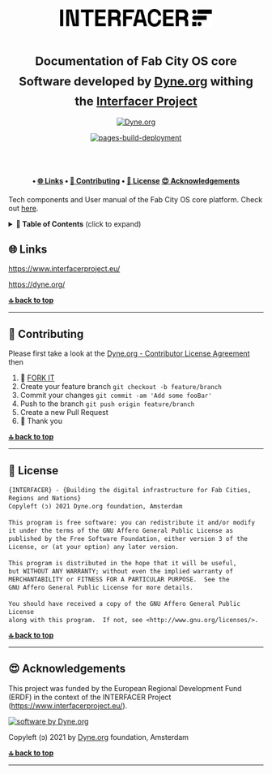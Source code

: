 <p align="center">
  <a href="https://www.interfacerproject.eu/">
    <img alt="Interfacer project" src="https://raw.githubusercontent.com/dyne/interfacer-docs/main/docs/_media/general/interfacer-logo.png" width="300" />
  </a>
</p>


<h1 align="center">
 <!-- <a href="https://interfacerproject.github.io/interfacer-docs/#/">Interfacer documentation</a></br> -->
  <sub>Documentation of Fab City OS core
  Software developed by <a href="dyne.org">Dyne.org</a> withing the <a href="https://www.interfacerproject.eu/">Interfacer Project</a> </sub>
</h1>

<div align="center">
  <a href="https://dyne.org">
    <img src="https://img.shields.io/badge/%3C%2F%3E%20with%20%E2%9D%A4%20by-Dyne.org-blue.svg" alt="Dyne.org">
  </a>
  
  [![pages-build-deployment](https://github.com/interfacerproject/interfacer-docs/actions/workflows/pages/pages-build-deployment/badge.svg)](https://github.com/interfacerproject/interfacer-docs/actions/workflows/pages/pages-build-deployment)
</div>

<br><br>

<h4 align="center">  
  <span> • </span>
  <a href="#-links">🌐 Links</a>
  <span> • </span>
  <a href="#-contributing">👤 Contributing</a>
  <span> • </span>
  <a href="#-license">💼 License</a>
  <a href="#-acknowledgements">😍 Acknowledgements</a>
</h4>


Tech components and User manual of the Fab City OS core platform. Check out <a href="https://interfacerproject.github.io/interfacer-docs/#/">here</a>. </br> 

<details id="toc">
 <summary><strong>🚩 Table of Contents</strong> (click to expand)</summary>
* [Links](#-links)
* [Contributing](#-contributing)
* [License](#-license)
* [Acknowledgements](#-acknowledgements)
</details>




## 🌐 Links

https://www.interfacerproject.eu/

https://dyne.org/

**[🔝 back to top](#toc)**

***
## 👤 Contributing

Please first take a look at the [Dyne.org - Contributor License Agreement](CONTRIBUTING.md) then

1.  🔀 [FORK IT](../../fork)
2.  Create your feature branch `git checkout -b feature/branch`
3.  Commit your changes `git commit -am 'Add some fooBar'`
4.  Push to the branch `git push origin feature/branch`
5.  Create a new Pull Request
6.  🙏 Thank you


**[🔝 back to top](#toc)**

***
## 💼 License
    {INTERFACER} - {Building the digital infrastructure for Fab Cities, Regions and Nations}
    Copyleft (ɔ) 2021 Dyne.org foundation, Amsterdam

    This program is free software: you can redistribute it and/or modify
    it under the terms of the GNU Affero General Public License as
    published by the Free Software Foundation, either version 3 of the
    License, or (at your option) any later version.

    This program is distributed in the hope that it will be useful,
    but WITHOUT ANY WARRANTY; without even the implied warranty of
    MERCHANTABILITY or FITNESS FOR A PARTICULAR PURPOSE.  See the
    GNU Affero General Public License for more details.

    You should have received a copy of the GNU Affero General Public License
    along with this program.  If not, see <http://www.gnu.org/licenses/>.

**[🔝 back to top](#toc)**

***
## 😍 Acknowledgements
 This project was funded by the European Regional Development Fund (ERDF) in the context of the INTERFACER Project (https://www.interfacerproject.eu/). 
 
[![software by Dyne.org](https://files.dyne.org/software_by_dyne.png)](http://www.dyne.org)

Copyleft (ɔ) 2021 by [Dyne.org](https://www.dyne.org) foundation, Amsterdam


**[🔝 back to top](#toc)**

***

